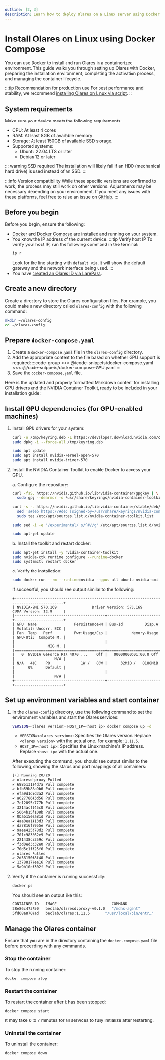 ```yaml
---
outline: [2, 3]
description: Learn how to deploy Olares on a Linux server using Docker Compose. This step-by-step guide covers system requirements, configuration, installation, activation, and container management.
---
```

# Install Olares on Linux using Docker Compose
You can use Docker to install and run Olares in a containerized environment. This guide walks you through setting up Olares with Docker, preparing the installation environment, completing the activation process, and managing the container lifecycle.

:::tip Recommendation for production use
For best performance and stability, we recommend [installing Olares on Linux via script](/manual/get-started/install-olares.md).
:::

## System requirements

Make sure your device meets the following requirements.

- CPU: At least 4 cores
- RAM: At least 8GB of available memory
- Storage: At least 150GB of available SSD storage. 
- Supported systems:
    - Ubuntu 22.04 LTS or later
    - Debian 12 or later

::: warning SSD required
The installation will likely fail if an HDD (mechanical hard drive) is used instead of an SSD.
:::

:::info Version compatibility
While these specific versions are confirmed to work, the process may still work on other versions. Adjustments may be necessary depending on your environment. If you meet any issues with these platforms, feel free to raise an issue on [GitHub](https://github.com/beclab/Olares/issues/new).
:::

## Before you begin
Before you begin, ensure the following:
- [Docker](https://docs.docker.com/engine/install/) and [Docker Compose](https://docs.docker.com/compose/install/) are installed and running on your system.
- You know the IP address of the current device.
  :::tip Verify host IP
  To verify your host IP, run the following command in the terminal:
  ```bash
  ip r
  ```
  Look for the line starting with `default via`. It will show the default gateway and the network interface being used.
  :::
- You have [created an Olares ID via LarePass](/manual/get-started/create-olares-id.md).

## Create a new directory
Create a directory to store the Olares configuration files. For example, you could make a new directory called `olares-config` with the following command:

```bash
mkdir ~/olares-config
cd ~/olares-config
```
## Prepare `docker-compose.yaml`
1. Create a `docker-compose.yaml` file in the `olares-config` directory.
2. Add the appropriate content to the file based on whether GPU support is required:
   :::code-group
   <<< @/code-snippets/docker-compose.yaml
   <<< @/code-snippets/docker-compose-GPU.yaml
   :::
3. Save the `docker-compose.yaml` file.

Here is the updated and properly formatted Markdown content for installing GPU drivers and the NVIDIA Container Toolkit, ready to be included in your installation guide:


## Install GPU dependencies (for GPU-enabled machines)

1. Install GPU drivers for your system:

    ```bash
    curl -o /tmp/keyring.deb -L https://developer.download.nvidia.com/compute/cuda/repos/ubuntu2204/x86_64/cuda-keyring_1.1-1_all.deb && \
    sudo dpkg -i --force-all /tmp/keyring.deb
    
    sudo apt update
    sudo apt install nvidia-kernel-open-570
    sudo apt install nvidia-driver-570
    ````

2. Install the NVIDIA Container Toolkit to enable Docker to access your GPU. 
     
     a. Configure the repository:

    ```bash
    curl -fsSL https://nvidia.github.io/libnvidia-container/gpgkey | \
      sudo gpg --dearmor -o /usr/share/keyrings/nvidia-container-toolkit-keyring.gpg
    
    curl -s -L https://nvidia.github.io/libnvidia-container/stable/deb/nvidia-container-toolkit.list | \
      sed 's#deb https://#deb [signed-by=/usr/share/keyrings/nvidia-container-toolkit-keyring.gpg] https://#g' | \
      sudo tee /etc/apt/sources.list.d/nvidia-container-toolkit.list
    
    sudo sed -i -e '/experimental/ s/^#//g' /etc/apt/sources.list.d/nvidia-container-toolkit.list
    
    sudo apt-get update
    ```

      b. Install the toolkit and restart docker:

   ```bash
   sudo apt-get install -y nvidia-container-toolkit
   sudo nvidia-ctk runtime configure --runtime=docker
   sudo systemctl restart docker
   ```

      c. Verify the installation:

   ```bash
   sudo docker run --rm --runtime=nvidia --gpus all ubuntu nvidia-smi
   ```

    If successful, you should see output similar to the following:

    ```
    +-----------------------------------------------------------------------------------------+
    | NVIDIA-SMI 570.169                Driver Version: 570.169        CUDA Version: 12.8     |
    |-----------------------------------------+------------------------+----------------------+
    | GPU  Name                 Persistence-M | Bus-Id          Disp.A | Volatile Uncorr. ECC |
    | Fan  Temp   Perf          Pwr:Usage/Cap |           Memory-Usage | GPU-Util  Compute M. |
    |                                         |                        |               MIG M. |
    |=========================================+========================+======================|
    |   0  NVIDIA GeForce RTX 4070 ...    Off |   00000000:01:00.0 Off |                  N/A |
    | N/A   41C    P8              1W /   80W |      32MiB /   8188MiB |      0%      Default |
    |                                         |                        |                  N/A |
    +-----------------------------------------+------------------------+----------------------+
    ```


## Set up environment variables and start container

1. In the `olares-config` directory, use the following command to set the environment variables and start the Olares services:

   ```bash [With Docker Compose Plugin]
   VERSION=<olares version> HOST_IP=<host ip> docker compose up -d
   ```
   - `VERSION=<olares version>`: Specifies the Olares version. Replace `<olares version>` with the actual one. For example: `1.11.5`.
   - `HOST_IP=<host ip>`: Specifies the Linux machine's IP address. Replace `<host ip>` with the actual one.
   
   After executing the command, you should see output similar to the following, showing the status and port mappings of all containers:
    ```bash
   [+] Running 20/20
   ✔ olaresd-proxy Pulled                                                                           67.8s
   ✔ 688513194d7a Pull complete                                                                    6.8s
   ✔ bfb59b82a9b6 Pull complete                                                                    6.9s
   ✔ efa9d1d5d3a2 Pull complete                                                                    9.5s
   ✔ a62778643d56 Pull complete                                                                    9.6s
   ✔ 7c12895b777b Pull complete                                                                    9.6s
   ✔ 3214acf345c0 Pull complete                                                                   13.6s
   ✔ 5664b15f108b Pull complete                                                                   14.1s
   ✔ 0bab15eea81d Pull complete                                                                   14.2s
   ✔ 4aa0ea1413d3 Pull complete                                                                   15.0s
   ✔ da7816fa955e Pull complete                                                                   15.1s
   ✔ 9aee425378d2 Pull complete                                                                   15.1s
   ✔ 701c983262e9 Pull complete                                                                   36.2s
   ✔ 221438ca359c Pull complete                                                                   36.3s
   ✔ f3d0ed3b32e0 Pull complete                                                                   36.4s
   ✔ 70d5c1f325f6 Pull complete                                                                   43.2s
   ✔ olares Pulled                                                                                5863.6s
   ✔ 2d5815038f40 Pull complete                                                                 5759.0s
   ✔ 13788179ee16 Pull complete                                                                 5831.6s
   ✔ 5a9b10c3302f Pull complete                                                                 5831.7s
    ```

2. Verify if the container is running successfully:
   ```bash
   docker ps
   ```
   You should see an output like this:
   ```bash
   CONTAINER ID   IMAGE                         COMMAND                  CREATED              STATUS              PORTS                   NAMES
   28e86c473750   beclab/olaresd:proxy-v0.1.0   "/mdns-agent"            About a minute ago   Up About a minute                           olares-olaresd-proxy-1
   5fd68a8709ad   beclab/olares:1.11.5       "/usr/local/bin/entr…"   2 minutes ago        Up About a minute   0.0.0.0:80->80/tcp...   olares-olares-1
   ```

<!--@include: ./install-and-activate-olares.md-->

## Manage the Olares container
Ensure that you are in the directory containing the `docker-compose.yaml` file before proceeding with any commands.
### Stop the container
To stop the running container:
```bash
docker compose stop
```

### Restart the container
To restart the container after it has been stopped:
```bash
docker compose start
```
It may take 6 to 7 minutes for all services to fully initialize after restarting.

### Uninstall the container
To uninstall the container:
```bash
docker compose down
```

<!--@include: ./reusables.md{39,43}-->
   
   

